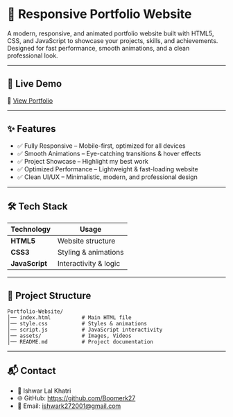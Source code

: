 # 🌟 Responsive Portfolio Website

A modern, responsive, and animated portfolio website built with HTML5, CSS, and JavaScript to showcase your projects, skills, and achievements.
Designed for fast performance, smooth animations, and a clean professional look.

---

## 🔗 Live Demo
🚀 [View Portfolio](https://ishwarlalkhatriportfolio.vercel.app/)

---

## ✨ Features

- ✅ Fully Responsive – Mobile-first, optimized for all devices
- ✅ Smooth Animations – Eye-catching transitions & hover effects
- ✅ Project Showcase – Highlight my best work
- ✅ Optimized Performance – Lightweight & fast-loading website
- ✅ Clean UI/UX – Minimalistic, modern, and professional design

---

## 🛠️ Tech Stack

| **Technology** | **Usage**             |
| -------------- | --------------------- |
| **HTML5**      | Website structure     |
| **CSS3**       | Styling & animations  |
| **JavaScript** | Interactivity & logic |

---

## 📂 Project Structure
```
Portfolio-Website/
│── index.html          # Main HTML file
│── style.css           # Styles & animations
│── script.js           # JavaScript interactivity
│── assets/             # Images, Videos
│── README.md           # Project documentation

```

---

## 📬 Contact

- 📌 Ishwar Lal Khatri
- 🌐 GitHub: https://github.com/Boomerk27
- 📧 Email: ishwark272001@gmail.com
